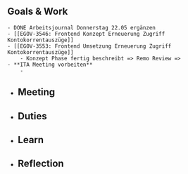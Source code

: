 ## Goals & Work
	- DONE Arbeitsjournal Donnerstag 22.05 ergänzen
	- [[EGOV-3546: Frontend Konzept Erneuerung Zugriff Kontokorrentauszüge]]
	- [[EGOV-3553: Frontend Umsetzung Erneuerung Zugriff Kontokorrentauszüge]]
		- Konzept Phase fertig beschreibt => Remo Review =>
	- **ITA Meeting vorbeiten**
		-
- ## Meeting
- ## Duties
- ## Learn
- ## Reflection